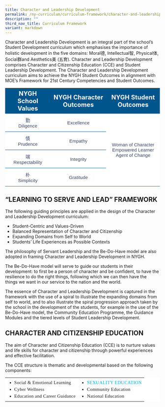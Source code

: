 ```yaml
---
title: Character and Leadership Development
permalink: /ny-curriculum/curriculum-framework/character-and-leadership-development/
description: ""
third_nav_title: Curriculum Framework
variant: markdown
---
```

Character and Leadership Development is an integral part of the school’s Student Development curriculum which emphasises the importance of holistic development in the five domains: Moral德, Intellectual智, Physical体, Social群and Aesthetics美 (五育). Character and Leadership Development comprises Character and Citizenship Education (CCE) and Student Leadership Development. The Character and Leadership Development curriculum aims to achieve the NYGH Student Outcomes in alignment with MOE’s Framework for 21st Century Competencies and Student Outcomes.


<style type="text/css">
.cl  {border-collapse:collapse;border-spacing:0;}
.cl td{ font-family:Arial, sans-serif; overflow:hidden;padding:10px 5px;word-break:normal;}
.cl .th{ background-color:#00558D; color:#FFF;text-align:center;vertical-align:top;font-size:20px; vertical-align: middle; }
.cl .tg{background-color:#FFF;color:#3c4764;text-align:center;vertical-align:middle; border-bottom:1px solid #00558D !important; font-size:15px !important; }	
</style>

<table style="width: 100%" class="cl">  
<tbody>
<tr>
  <th class="th">NYGH School Values</th>
	<th class="th">NYGH Character Outcomes	</th>
	<th class="th">NYGH Student Outcomes</th>
</tr>
<tr>
    <td class="tg">勤<br>Diligence</td>
		<td class="tg">Excellence</td>	
		<td rowspan="4" class="tg">Woman of Character <br>Empowered Learner <br>Agent of Change</td>		
</tr>
<tr>
    <td class="tg">慎<br>Prudence</td>
		<td class="tg">Empathy</td>	
</tr>	
<tr>
    <td class="tg">端<br>Respectability</td>
		<td class="tg">Integrity</td>	
</tr>	
	<tr>
    <td class="tg">朴<br>Simplicity</td>
		<td class="tg">Gratitude</td>	
</tr>	
	</tbody>
	</table>
	

## “LEARNING TO SERVE AND LEAD” FRAMEWORK


The following guiding principles are applied in the design of the Character and Leadership Development curriculum:

*   Student-Centric and Values-Driven
*   Balanced Representation of Character and Citizenship
*   Expanding Domains from Self to World
*   Students’ Life Experiences as Possible Contexts

The philosophy of Servant Leadership and the Be-Do-Have model are also adopted in framing Character and Leadership Development in NYGH.

The Be-Do-Have model will serve to guide our students in their development: to first be a person of character and be confident, to have the resilience to do the right things, following which we can then have the things we want in our service to the nation and the world.

The essence of Character and Leadership Development is captured in the framework with the use of a spiral to illustrate the expanding domains from self to world, and to also illustrate the spiral progression approach taken by the school in the development of the students, for example in the use of the Be-Do-Have model, the Community Education Programme, the Guidance Modules and the tiered levels of Student Leadership Development.

## CHARACTER AND CITIZENSHIP EDUCATION


The aim of Character and Citizenship Education (CCE) is to nurture values and life skills for character and citizenship through powerful experiences and effective facilitation.

The CCE structure is thematic and developmental based on the following components:

<table style="box-sizing: border-box; border-collapse: collapse; border-spacing: 0px; max-width: 100%; background-color: rgb(255, 255, 255); color: rgb(35, 31, 32); font-family: opensans-regular; font-size: 15px; font-style: normal; font-variant-ligatures: normal; font-variant-caps: normal; font-weight: 400; letter-spacing: 0.3px; orphans: 2; text-align: start; text-transform: none; white-space: normal; widows: 2; word-spacing: 0px; -webkit-text-stroke-width: 0px; text-decoration-thickness: initial; text-decoration-style: initial; text-decoration-color: initial;" border="0"><tbody style="box-sizing: border-box;"><tr style="box-sizing: border-box;"><td style="box-sizing: border-box;"><ul style="box-sizing: border-box; margin: 5px 0px; list-style-type: square; padding: 0px 0px 0px 22px;"><li style="box-sizing: border-box; margin-bottom: 5px;">Social &amp; Emotional Learning</li><li style="box-sizing: border-box; margin-bottom: 5px;">Cyber Wellness</li><li style="box-sizing: border-box; margin-bottom: 5px;">Education and Career Guidance</li></ul></td><td style="box-sizing: border-box;"><ul style="box-sizing: border-box; margin: 5px 0px; list-style-type: square; padding: 0px 0px 0px 22px;"><li style="box-sizing: border-box; margin-bottom: 5px;"><a style="box-sizing: border-box; background: transparent; color: rgb(0, 178, 235); text-decoration: none !important; transition: all 0.3s ease 0s, visibility 0s ease 0s; text-transform: uppercase; outline: none !important;" target="_blank" href="https://en.nygh.moe.edu.sg/sed/">SEXUALITY EDUCATION</a></li><li style="box-sizing: border-box; margin-bottom: 5px;">Community Education</li><li style="box-sizing: border-box; margin-bottom: 5px;">National Education</li></ul></td></tr></tbody></table>


